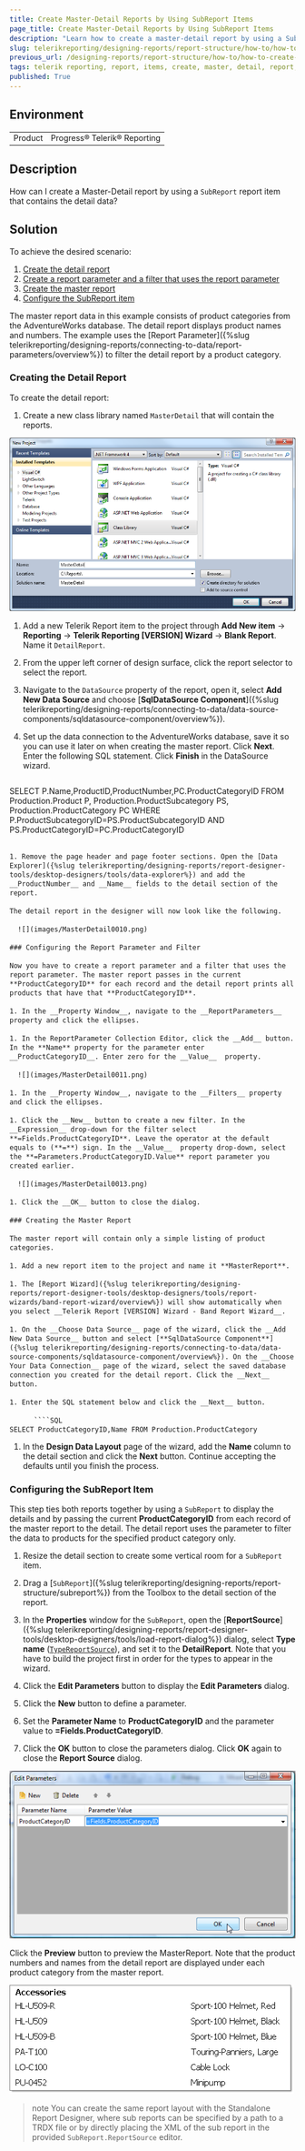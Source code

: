 ```yaml
---
title: Create Master-Detail Reports by Using SubReport Items
page_title: Create Master-Detail Reports by Using SubReport Items 
description: "Learn how to create a master-detail report by using a SubReport item with Telerik Reporting."
slug: telerikreporting/designing-reports/report-structure/how-to/how-to-create-a-master-detail-report-using-a-subreport-item
previous_url: /designing-reports/report-structure/how-to/how-to-create-a-master-detail-report-using-a-subreport-item
tags: telerik reporting, report, items, create, master, detail, report, using, subreport, item
published: True
---
```


## Environment

<table>
	<tbody>
		<tr>
			<td>Product</td>
			<td>Progress® Telerik® Reporting</td>
		</tr>
	</tbody>
</table>


## Description

How can I create a Master-Detail report by using a `SubReport` report item that contains the detail data?

## Solution

To achieve the desired scenario: 

1. [Create the detail report](#creating-the-detail-report)
1. [Create a report parameter and a filter that uses the report parameter](#configuring-the-report-parameter-and-filter) 
1. [Create the master report](#creating-the-master-report) 
1. [Configure the SubReport item](#configuring-the-subreport-item)

The master report data in this example consists of product categories from the         AdventureWorks database. The detail report displays product names and numbers. The example uses the [Report Parameter]({%slug telerikreporting/designing-reports/connecting-to-data/report-parameters/overview%}) to filter the detail report by a product category. 

### Creating the Detail Report 

To create the detail report: 

1. Create a new class library named `MasterDetail` that will contain the reports. 

  ![](images/MasterDetail0000.png)

1. Add a new Telerik Report item to the project through __Add New item__ -> __Reporting__ -> __Telerik Reporting [VERSION] Wizard__ -> __Blank Report__. Name it `DetailReport`. 

1. From the upper left corner of design surface, click the report selector to select the report. 

1. Navigate to the `DataSource` property of the report, open it, select **Add New Data Source** and choose [**SqlDataSource Component**]({%slug telerikreporting/designing-reports/connecting-to-data/data-source-components/sqldatasource-component/overview%}). 

1. Set up the data connection to the AdventureWorks database, save it so you can use it later on when creating the master report. Click **Next**. Enter the following SQL statement. Click **Finish** in the DataSource wizard. 
    
      ````SQL
SELECT
    P.Name,ProductID,ProductNumber,PC.ProductCategoryID
FROM
    Production.Product P,
    Production.ProductSubcategory PS,
    Production.ProductCategory PC
WHERE
    P.ProductSubcategoryID=PS.ProductSubcategoryID
    AND PS.ProductCategoryID=PC.ProductCategoryID
````

1. Remove the page header and page footer sections. Open the [Data Explorer]({%slug telerikreporting/designing-reports/report-designer-tools/desktop-designers/tools/data-explorer%}) and add the __ProductNumber__ and __Name__ fields to the detail section of the report. 

The detail report in the designer will now look like the following. 

  ![](images/MasterDetail0010.png)

### Configuring the Report Parameter and Filter

Now you have to create a report parameter and a filter that uses the report parameter. The master report passes in the current **ProductCategoryID** for each record and the detail report prints all products that have that **ProductCategoryID**. 

1. In the __Property Window__, navigate to the __ReportParameters__ property and click the ellipses. 

1. In the ReportParameter Collection Editor, click the __Add__ button. In the **Name** property for the parameter enter __ProductCategoryID__. Enter zero for the __Value__  property. 

  ![](images/MasterDetail0011.png)

1. In the __Property Window__, navigate to the __Filters__ property and click the ellipses. 

1. Click the __New__ button to create a new filter. In the __Expression__ drop-down for the filter select **=Fields.ProductCategoryID**. Leave the operator at the default equals to (**=**) sign. In the __Value__  property drop-down, select the **=Parameters.ProductCategoryID.Value** report parameter you created earlier. 

  ![](images/MasterDetail0013.png)

1. Click the __OK__ button to close the dialog. 

### Creating the Master Report

The master report will contain only a simple listing of product categories.

1. Add a new report item to the project and name it **MasterReport**. 

1. The [Report Wizard]({%slug telerikreporting/designing-reports/report-designer-tools/desktop-designers/tools/report-wizards/band-report-wizard/overview%}) will show automatically when you select __Telerik Report [VERSION] Wizard - Band Report Wizard__. 

1. On the __Choose Data Source__ page of the wizard, click the __Add New Data Source__ button and select [**SqlDataSource Component**]({%slug telerikreporting/designing-reports/connecting-to-data/data-source-components/sqldatasource-component/overview%}). On the __Choose Your Data Connection__ page of the wizard, select the saved database connection you created for the detail report. Click the __Next__ button. 

1. Enter the SQL statement below and click the __Next__ button. 
    
      ````SQL
SELECT ProductCategoryID,Name FROM Production.ProductCategory
````

1. In the __Design Data Layout__ page of the wizard, add the __Name__ column to the detail section and click the **Next** button. Continue accepting the defaults until you finish the process. 

### Configuring the SubReport Item

This step ties both reports together by using a `SubReport` to display the details and by passing the current **ProductCategoryID** from each record of the master report to the detail. The detail report uses the parameter to filter the data to products for the specified product category only. 

1. Resize the detail section to create some vertical room for a `SubReport` item. 

1. Drag a [`SubReport`]({%slug telerikreporting/designing-reports/report-structure/subreport%}) from the Toolbox to the detail section of the report. 

1. In the **Properties** window for the `SubReport`, open the [**ReportSource**]({%slug telerikreporting/designing-reports/report-designer-tools/desktop-designers/tools/load-report-dialog%}) dialog, select __Type name__ ([`TypeReportSource`](/reporting/api/Telerik.Reporting.TypeReportSource)), and set it to the **DetailReport**. Note that you have to build the project first in order for the types to appear in the wizard. 

1. Click the __Edit Parameters__ button to display the __Edit Parameters__ dialog. 

1. Click the __New__ button to define a parameter. 

1. Set the __Parameter Name__ to __ProductCategoryID__ and the parameter value to __=Fields.ProductCategoryID__. 

1. Click the __OK__ button to close the parameters dialog. Click __OK__ again to close the **Report Source** dialog. 

  ![](images/MasterDetail0014.png)
  
  Click the **Preview** button to preview the MasterReport. Note that the product numbers and names from the detail report are displayed under each product category from the master report. 

  ![](images/MasterDetail0016.png)

>note You can create the same report layout with the Standalone Report Designer, where sub reports can be specified by a path to a TRDX file or by directly placing the XML of the sub report in the provided `SubReport.ReportSource` editor.
